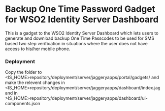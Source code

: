 <h1>Backup One Time Password Gadget for WSO2 Identity Server Dashboard</h1>

This is a gadget to the WSO2 Identity Server Dashboard which lets users to generate and download backup One Time Passcodes to be used for SMS based two step verification in situations where the user does not have access to his/her mobile phone.

<h3>Deployment</h3>

Copy the folder to &lt;IS_HOME&gt;repository/deployment/server/jaggeryapps/portal/gadgets/ and make the relevent changes in &lt;IS_HOME&gt;repository/deployment/server/jaggeryapps/dashboard/index.jag and in &gt;IS_HOME>repository/deployment/server/jaggeryapps/dashboard/ui-components.json